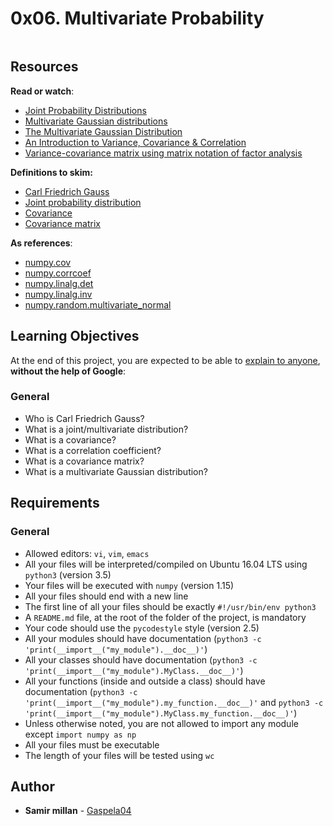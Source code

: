 <h1 class="gap">0x06. Multivariate Probability</h1>

<article id="description" class="gap formatted-content">
    <p><img src="https://holbertonintranet.s3.amazonaws.com/uploads/medias/2019/5/108edd4c06fdede87f5e.png?X-Amz-Algorithm=AWS4-HMAC-SHA256&amp;X-Amz-Credential=AKIARDDGGGOUWMNL5ANN%2F20201026%2Fus-east-1%2Fs3%2Faws4_request&amp;X-Amz-Date=20201026T195431Z&amp;X-Amz-Expires=86400&amp;X-Amz-SignedHeaders=host&amp;X-Amz-Signature=7e8c1bc538b69a3978f97cab42d8ee3e474abdcae8ba188b568c853cb02a81e6" alt="" style=""></p>

<h2>Resources</h2>

<p><strong>Read or watch</strong>:</p>

<ul>
<li><a href="/rltoken/orontBPl_M9AduJxjdowgw" title="Joint Probability Distributions" target="_blank">Joint Probability Distributions</a></li>
<li><a href="/rltoken/QZPnk9D-zitqKRuGQ2FJnA" title="Multivariate Gaussian distributions" target="_blank">Multivariate Gaussian distributions</a></li>
<li><a href="/rltoken/SniKXPpORw-Ec2Dx3rHW4Q" title="The Multivariate Gaussian Distribution" target="_blank">The Multivariate Gaussian Distribution</a></li>
<li><a href="/rltoken/BKfHY5628XVUcvEdbh_tQw" title="An Introduction to Variance, Covariance &amp; Correlation" target="_blank">An Introduction to Variance, Covariance &amp; Correlation</a></li>
<li><a href="/rltoken/acNlYV2Xp5jhRwqvMzcyCA" title="Variance-covariance matrix using matrix notation of factor analysis" target="_blank">Variance-covariance matrix using matrix notation of factor analysis</a></li>
</ul>

<p><strong>Definitions to skim:</strong></p>

<ul>
<li><a href="/rltoken/L7tmwtP3paHm21K-1dW1mA" title="Carl Friedrich Gauss" target="_blank">Carl Friedrich Gauss</a></li>
<li><a href="/rltoken/XG4dOn0SR9WMyQfz532KZw" title="Joint probability distribution" target="_blank">Joint probability distribution</a></li>
<li><a href="/rltoken/kd41eNEZZoHCgATin5q1Ig" title="Covariance" target="_blank">Covariance</a></li>
<li><a href="/rltoken/VyObnl7THMlKDO3DCMRDlw" title="Covariance matrix" target="_blank">Covariance matrix</a></li>
</ul>

<p><strong>As references</strong>:</p>

<ul>
<li><a href="/rltoken/W0lqUXo-qdC-9zfQJ4Ry3Q" title="numpy.cov" target="_blank">numpy.cov</a></li>
<li><a href="/rltoken/KwA7tjXB8o1ZKmyYkjkg_A" title="numpy.corrcoef" target="_blank">numpy.corrcoef</a></li>
<li><a href="/rltoken/Bv5-Jv36lS8QlCHYLU2E6g" title="numpy.linalg.det" target="_blank">numpy.linalg.det</a></li>
<li><a href="/rltoken/Gc7D378kmocN2kFzsZGRHA" title="numpy.linalg.inv" target="_blank">numpy.linalg.inv</a></li>
<li><a href="/rltoken/gTQQsuOo2XWCH6Nv-q-jzA" title="numpy.random.multivariate_normal" target="_blank">numpy.random.multivariate_normal</a></li>
</ul>

<h2>Learning Objectives</h2>

<p>At the end of this project, you are expected to be able to <a href="/rltoken/fbmibHEoaucqrSrtuhMECw" title="explain to anyone" target="_blank">explain to anyone</a>, <strong>without the help of Google</strong>:</p>

<h3>General</h3>

<ul>
<li>Who is Carl Friedrich Gauss?</li>
<li>What is a joint/multivariate distribution?</li>
<li>What is a covariance?</li>
<li>What is a correlation coefficient?</li>
<li>What is a covariance matrix?</li>
<li>What is a multivariate Gaussian distribution?</li>
</ul>

<h2>Requirements</h2>

<h3>General</h3>

<ul>
<li>Allowed editors: <code>vi</code>, <code>vim</code>, <code>emacs</code></li>
<li>All your files will be interpreted/compiled on Ubuntu 16.04 LTS using <code>python3</code> (version 3.5)</li>
<li>Your files will be executed with <code>numpy</code> (version 1.15)</li>
<li>All your files should end with a new line</li>
<li>The first line of all your files should be exactly <code>#!/usr/bin/env python3</code></li>
<li>A <code>README.md</code> file, at the root of the folder of the project, is mandatory</li>
<li>Your code should use the <code>pycodestyle</code> style (version 2.5)</li>
<li>All your modules should have documentation (<code>python3 -c 'print(__import__("my_module").__doc__)'</code>)</li>
<li>All your classes should have documentation (<code>python3 -c 'print(__import__("my_module").MyClass.__doc__)'</code>)</li>
<li>All your functions (inside and outside a class) should have documentation (<code>python3 -c 'print(__import__("my_module").my_function.__doc__)'</code> and <code>python3 -c 'print(__import__("my_module").MyClass.my_function.__doc__)'</code>)</li>
<li>Unless otherwise noted, you are not allowed to import any module except <code>import numpy as np</code></li>
<li>All your files must be executable</li>
<li>The length of your files will be tested using <code>wc</code></li>
</ul>

  </article>

## Author
* **Samir millan** - [Gaspela04](https://github.com/Gaspela04)